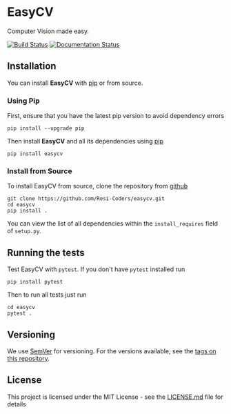 # EasyCV

Computer Vision made easy.

[![Build Status](https://travis-ci.org/Resi-Coders/easycv.svg?branch=master)](https://travis-ci.org/easycv/easycv)
[![Documentation Status](https://readthedocs.org/projects/easycv/badge/?version=latest)](https://easycv.readthedocs.io/en/latest/?badge=latest)

## Installation

You can install **EasyCV** with [pip](https://pip.pypa.io/en/stable/) or from source.

### Using Pip

First, ensure that you have the latest pip version to avoid dependency errors
```
pip install --upgrade pip
```
Then install **EasyCV** and all its dependencies using [pip](https://pip.pypa.io/en/stable/)
```
pip install easycv
```
### Install from Source

To install EasyCV from source, clone the repository from [github](https://github.com/easycv/easycv)
```
git clone https://github.com/Resi-Coders/easycv.git
cd easycv
pip install .
```
You can view the list of all dependencies within the ``install_requires`` field
of ``setup.py``.

## Running the tests

Test EasyCV with ``pytest``. If you don't have ``pytest`` installed run
```
pip install pytest
```
Then to run all tests just run
```
cd easycv
pytest .
```
## Versioning

We use [SemVer](http://semver.org/) for versioning. For the versions available, see the [tags on this repository](https://github.com/easycv/easycv). 

## License

This project is licensed under the MIT License - see the [LICENSE.md](LICENSE.md) file for details
